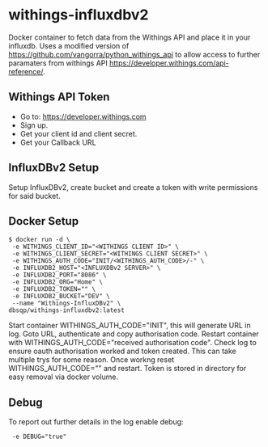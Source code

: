 # withings-influxdbv2
Docker container to fetch data from the Withings API and place it in your influxdb. Uses a modified version of https://github.com/vangorra/python_withings_api to allow access to further paramaters from withings API https://developer.withings.com/api-reference/. 

## Withings API Token
- Go to: https://developer.withings.com
- Sign up.
- Get your client id and client secret.
- Get your Callback URL

## InfluxDBv2 Setup

Setup InfluxDBv2, create bucket and create a token with write permissions for said bucket.

## Docker Setup
```
$ docker run -d \
 -e WITHINGS_CLIENT_ID="<WITHINGS CLIENT ID>" \
 -e WITHINGS_CLIENT_SECRET="<WITHINGS CLIENT SECRET>" \
 -e WITHINGS_AUTH_CODE="INIT/<WITHINGS_AUTH_CODE>/-" \
 -e INFLUXDB2_HOST="<INFLUXDBv2 SERVER>" \
 -e INFLUXDB2_PORT="8086" \
 -e INFLUXDB2_ORG="Home" \
 -e INFLUXDB2_TOKEN="" \
 -e INFLUXDB2_BUCKET="DEV" \
 --name "Withings-InfluxDBv2" \
dbsqp/withings-influxdbv2:latest
```
Start container WITHINGS_AUTH_CODE="INIT", this will generate URL in log. Goto URL, authenticate and copy authorisation code. Restart container with WITHINGS_AUTH_CODE="received authorisation code". Check log to ensure oauth authorisation worked and token created. This can take multiple trys for some reason. Once workng reset WITHINGS_AUTH_CODE="" and restart. Token is stored in directory for easy removal via docker volume.

## Debug
To report out further details in the log enable debug:
```
 -e DEBUG="true"
```
